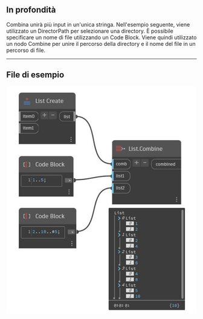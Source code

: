 ## In profondità
Combina unirà più input in un'unica stringa. Nell'esempio seguente, viene utilizzato un DirectorPath per selezionare una directory. È possibile specificare un nome di file utilizzando un Code Block. Viene quindi utilizzato un nodo Combine per unire il percorso della directory e il nome del file in un percorso di file.
___
## File di esempio

![Combine](./CoreNodeModels.HigherOrder.Combine_img.jpg)

